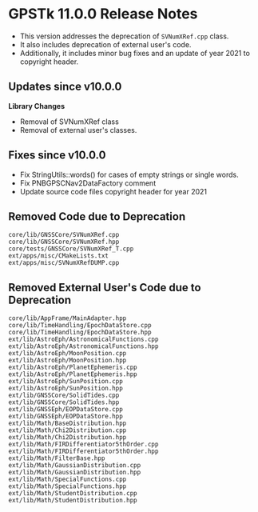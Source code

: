 GPSTk 11.0.0 Release Notes
========================

 * This version addresses the deprecation of `SVNumXRef.cpp` class.
 * It also includes deprecation of external user's code. 
 * Additionally, it includes minor bug fixes and an update of year 2021 to copyright header.
 
Updates since v10.0.0
---------------------

**Library Changes**
  * Removal of SVNumXRef class
  * Removal of external user's classes.
 
Fixes since v10.0.0
--------------------
  * Fix StringUtils::words() for cases of empty strings or single words.
  * Fix PNBGPSCNav2DataFactory comment
  * Update source code files copyright header for year 2021
  
Removed Code due to Deprecation
-------------------------------
```
core/lib/GNSSCore/SVNumXRef.cpp
core/lib/GNSSCore/SVNumXRef.hpp
core/tests/GNSSCore/SVNumXRef_T.cpp
ext/apps/misc/CMakeLists.txt
ext/apps/misc/SVNumXRefDUMP.cpp
```

Removed External User's Code due to Deprecation
-----------------------------------------------
```
core/lib/AppFrame/MainAdapter.hpp
core/lib/TimeHandling/EpochDataStore.cpp
core/lib/TimeHandling/EpochDataStore.hpp
ext/lib/AstroEph/AstronomicalFunctions.cpp
ext/lib/AstroEph/AstronomicalFunctions.hpp
ext/lib/AstroEph/MoonPosition.cpp
ext/lib/AstroEph/MoonPosition.hpp
ext/lib/AstroEph/PlanetEphemeris.cpp
ext/lib/AstroEph/PlanetEphemeris.hpp
ext/lib/AstroEph/SunPosition.cpp
ext/lib/AstroEph/SunPosition.hpp
ext/lib/GNSSCore/SolidTides.cpp
ext/lib/GNSSCore/SolidTides.hpp
ext/lib/GNSSEph/EOPDataStore.cpp
ext/lib/GNSSEph/EOPDataStore.hpp
ext/lib/Math/BaseDistribution.hpp
ext/lib/Math/Chi2Distribution.cpp
ext/lib/Math/Chi2Distribution.hpp
ext/lib/Math/FIRDifferentiator5thOrder.cpp
ext/lib/Math/FIRDifferentiator5thOrder.hpp
ext/lib/Math/FilterBase.hpp
ext/lib/Math/GaussianDistribution.cpp
ext/lib/Math/GaussianDistribution.hpp
ext/lib/Math/SpecialFunctions.cpp
ext/lib/Math/SpecialFunctions.hpp
ext/lib/Math/StudentDistribution.cpp
ext/lib/Math/StudentDistribution.hpp
```